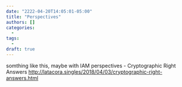 ```yaml
---
date: "2222-04-20T14:05:01-05:00"
title: "Perspectives"
authors: []
categories:
  - 
tags:
  - 
draft: true
---
```


somthing like this, maybe with IAM perspectives - Cryptographic Right Answers
http://latacora.singles/2018/04/03/cryptographic-right-answers.html
